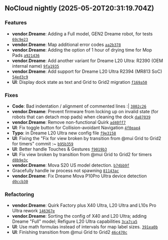## NoCloud nightly (2025-05-20T20:31:19.704Z)

### Features

- **vendor.Dreame**: Adding a Full model, GEN2 Dreame robot, for tests [`69c9e23`](https://github.com/DGAlexandru/NoCloud/commit/69c9e2342f8799c96be91fe713573857d35ee71b)
- **vendor.Dreame**: Map additional error codes [`aa2b378`](https://github.com/DGAlexandru/NoCloud/commit/aa2b37898c04723804ad0329a3a504eca5ab3694)
- **vendor.Dreame**: Adding the option of 1 hour of drying time for Mop Pads [`a921436`](https://github.com/DGAlexandru/NoCloud/commit/a9214368991c0ae5d6ef87bb9597b60150f4a82b)
- **vendor.Dreame**: Add another variant for Dreame L20 Ultra: R2390 (OEM internal name) [`9fa1935`](https://github.com/DGAlexandru/NoCloud/commit/9fa1935520606991659da22700bdda6ee217f050)
- **vendor.Dreame**: Add support for Dreame L20 Ultra R2394 (MR813 SoC) [`54ed3c9`](https://github.com/DGAlexandru/NoCloud/commit/54ed3c9abe3a366425d83d2168c6d5b32a8c30b5)
- **UI**: Display dock state as text and Grid to Grid2 migration [`f169a50`](https://github.com/DGAlexandru/NoCloud/commit/f169a50ad50ebdeb4fa1fe803b45a2386db1cdc0)

### Fixes

- **Code**: Bad indentation / alignment of commented lines :| [`3802c26`](https://github.com/DGAlexandru/NoCloud/commit/3802c26386c1d9e3dc86e3ce9aff81cb6e6d7e1d)
- **vendor.Dreame**: Prevent firmware from locking up on invalid state (for robots that can detach mop pads) when cleaning the dock [`da87039`](https://github.com/DGAlexandru/NoCloud/commit/da87039b2badd05d16188106914b80bdd7b1bf70)
- **vendor.Dreame**: Remove non-functional Quirk [`ad40ff7`](https://github.com/DGAlexandru/NoCloud/commit/ad40ff72b4593b4388f60e0e7e69401f925e1cfb)
- **UI**: Fix toggle button for Collision-avoidant Navigation [`4f0eae4`](https://github.com/DGAlexandru/NoCloud/commit/4f0eae4b33403039ba9c2a8f9ab187b9539d646c)
- **Typo**: in Dreame L20 Ultra new config file [`f9e3158`](https://github.com/DGAlexandru/NoCloud/commit/f9e3158390bc16d46f07f2a87c520d8f6df96e74)
- **UI**: Fixing the "Fix for view broken by transition from @mui Grid to Grid2 for timers" commit :~ [`b95b359`](https://github.com/DGAlexandru/NoCloud/commit/b95b3595f3c12fe3a78350f7fc2a0cdbe5fa8d87)
- **UI**: Better handle Touches & Gestures [`f9019b3`](https://github.com/DGAlexandru/NoCloud/commit/f9019b375dde24e2dbffe86614726ce3b32c1bc3)
- **UI**: Fix view broken by transition from @mui Grid to Grid2 for timers [`d8b9e3c`](https://github.com/DGAlexandru/NoCloud/commit/d8b9e3c3e07d4086aff4ca33db4178823021b07d)
- **vendor.Dreame**: Mova S20 US model detection. [`b74bb9f`](https://github.com/DGAlexandru/NoCloud/commit/b74bb9f0c1d73972cc8a3ab2650897132783d932)
- Gracefully handle iw process not spawning [`81143ac`](https://github.com/DGAlexandru/NoCloud/commit/81143ac1108e67732ebe9cecca13950fad74fdaa)
- **vendor.Dreame**: Fix Dreame Mova P10Pro Ultra device detection [`d0ccb30`](https://github.com/DGAlexandru/NoCloud/commit/d0ccb30a4ed7d86d9a3320f456cdc69fdc3243fe)

### Refactoring

- **vendor.Dreame**: Quirk Factory plus X40 Ultra, L20 Ultra and L10s Pro Ultra rework [`146367e`](https://github.com/DGAlexandru/NoCloud/commit/146367e88fe999cbb3ec929fb1adc3191e64dcc8)
- **vendor.Dreame**: Sorting the config of X40 and L20 Ultra; adding Dreame "Full" model; Refigure L20 Ultra capabilities [`3ca7ca5`](https://github.com/DGAlexandru/NoCloud/commit/3ca7ca5e067775dfafe7e8962ed5ff45ab8495de)
- **UI**: Use math formulas instead of intervals for map label sizes. [`391ea0b`](https://github.com/DGAlexandru/NoCloud/commit/391ea0b79f21154273eff19a6a0df612cdc46f2e)
- **UI**: Finishing transition from @mui Grid to Grid2 [`46c470c`](https://github.com/DGAlexandru/NoCloud/commit/46c470cde6e71a9eef10e56ca4720ddb35d0ee78)
